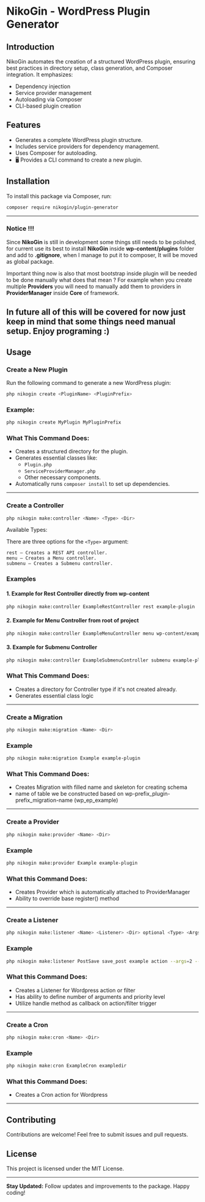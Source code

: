# NikoGin - WordPress Plugin Generator

##  Introduction
NikoGin automates the creation of a structured WordPress plugin, ensuring best practices in directory setup, class generation, and Composer integration. It emphasizes:

- Dependency injection
- Service provider management
- Autoloading via Composer
- CLI-based plugin creation

##  Features
-  Generates a complete WordPress plugin structure.
-  Includes service providers for dependency management.
-  Uses Composer for autoloading.
- 🖥 Provides a CLI command to create a new plugin.

##  Installation
To install this package via Composer, run:
```sh
composer require nikogin/plugin-generator
```
---
### Notice !!!
Since **NikoGin** is still in development some things still needs to be polished,
for current use its best to install **NikoGin** inside **wp-content/plugins** folder and add to **.gitignore**,
when I manage to put it to composer, It will be moved as global package.

Important thing now is also that most bootstrap inside plugin will be needed to be done manually what does that mean ?
For example when you create multiple **Providers** you will need to manually add them to providers in **ProviderManager** inside **Core** of framework.

In future all of this will be covered for now just keep in mind that some things need manual setup. 
Enjoy programing :) 
---

##  Usage
### Create a New Plugin
Run the following command to generate a new WordPress plugin:
```sh
php nikogin create <PluginName> <PluginPrefix>
```

### Example:
```sh
php nikogin create MyPlugin MyPluginPrefix
```

### What This Command Does:
-  Creates a structured directory for the plugin.
-  Generates essential classes like:
    - `Plugin.php`
    - `ServiceProviderManager.php`
    - Other necessary components.
-  Automatically runs `composer install` to set up dependencies.
---

### Create a Controller

```sh
php nikogin make:controller <Name> <Type> <Dir> 
```

Available Types:

There are three options for the `<Type>` argument:

    rest – Creates a REST API controller.
    menu – Creates a Menu controller.
    submenu – Creates a Submenu controller.

### Examples
#### 1. Example for Rest Controller directly from wp-content
```sh
php nikogin make:controller ExampleRestController rest example-plugin
```
#### 2. Example for Menu Controller from root of project
```sh
php nikogin make:controller ExampleMenuController menu wp-content/example-plugin
```
#### 3. Example for Submenu Controller 
```sh
php nikogin make:controller ExampleSubmenuController submenu example-plugin
```
### What This Command Does:
-  Creates a directory for Controller type if it's not created already.
-  Generates essential class logic
---

### Create a Migration

```sh
php nikogin make:migration <Name> <Dir> 
```

### Example 
```sh
php nikogin make:migration Example example-plugin 
```

### What This Command Does:
- Creates Migration with filled name and skeleton for creating schema
- name of table we be constructed based on wp-prefix_plugin-prefix_migration-name (wp_ep_example)
---

### Create a Provider 

```sh
php nikogin make:provider <Name> <Dir>
```

### Example

```sh
php nikogin make:provider Example example-plugin
```

### What this Command Does:

- Creates Provider which is automatically attached to ProviderManager
- Ability to override base register() method

---

### Create a Listener

```sh
php nikogin make:listener <Name> <Listener> <Dir> optional <Type> <Args> <Priorty>
```

### Example 

```sh
php nikogin make:listener PostSave save_post example action --args=2 --priority=10
```

### What this Command Does:

- Creates a Listener for Wordpress action or filter
- Has ability to define number of arguments and priority level
- Utilize handle method as callback on action/filter trigger

---

### Create a Cron

```sh
php nikogin make:cron <Name> <Dir>
```

### Example

```sh
php nikogin make:cron ExampleCron exampledir
```

### What this Command Does:

- Creates a Cron action for Wordpress

---

## Contributing
Contributions are welcome! Feel free to submit issues and pull requests.

## License
This project is licensed under the MIT License.

---
 **Stay Updated:** Follow updates and improvements to the package. Happy coding! 

